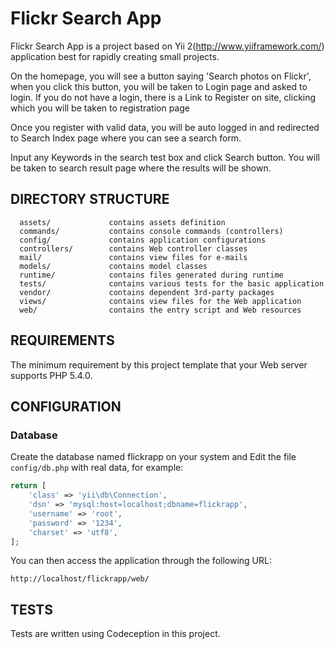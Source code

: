 Flickr Search App
============================

Flickr Search App is a project based on Yii 2(http://www.yiiframework.com/) application best for
rapidly creating small projects.

On the homepage, you will see a button saying 'Search photos on Flickr', when you click this button, you will be taken to Login page
and asked to login. If you do not have a login, there is a Link to Register on site, clicking which you will be taken to registration page

Once you register with valid data, you will be auto logged in and redirected to Search Index page where you can see a search form.

Input any Keywords in the search test box and click Search button. You will be taken to search result page where the results will
be shown.


DIRECTORY STRUCTURE
-------------------

      assets/             contains assets definition
      commands/           contains console commands (controllers)
      config/             contains application configurations
      controllers/        contains Web controller classes
      mail/               contains view files for e-mails
      models/             contains model classes
      runtime/            contains files generated during runtime
      tests/              contains various tests for the basic application
      vendor/             contains dependent 3rd-party packages
      views/              contains view files for the Web application
      web/                contains the entry script and Web resources



REQUIREMENTS
------------

The minimum requirement by this project template that your Web server supports PHP 5.4.0.




CONFIGURATION
-------------

### Database

Create the database named flickrapp on your system and Edit the file `config/db.php` with real data, for example:

```php
return [
    'class' => 'yii\db\Connection',
    'dsn' => 'mysql:host=localhost;dbname=flickrapp',
    'username' => 'root',
    'password' => '1234',
    'charset' => 'utf8',
];
```

You can then access the application through the following URL:

~~~
http://localhost/flickrapp/web/
~~~

TESTS
------

Tests are written using Codeception in this project.
